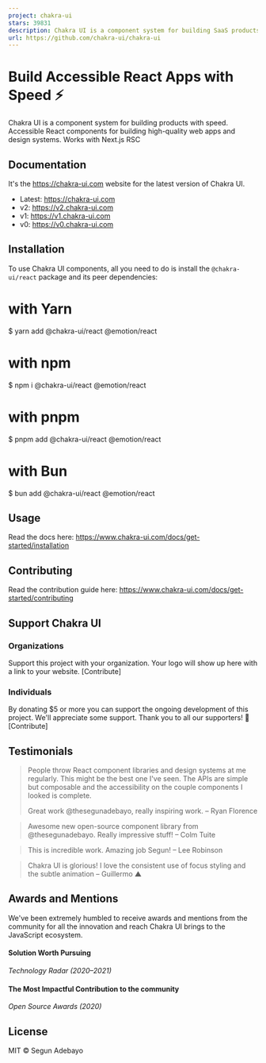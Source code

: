 ```yaml
---
project: chakra-ui
stars: 39831
description: Chakra UI is a component system for building SaaS products with speed ⚡️
url: https://github.com/chakra-ui/chakra-ui
---
```


Build Accessible React Apps with Speed ⚡️
=========================================

  

  

Chakra UI is a component system for building products with speed. Accessible React components for building high-quality web apps and design systems. Works with Next.js RSC

Documentation
-------------

It's the https://chakra-ui.com website for the latest version of Chakra UI.

-   Latest: https://chakra-ui.com
-   v2: https://v2.chakra-ui.com
-   v1: https://v1.chakra-ui.com
-   v0: https://v0.chakra-ui.com

Installation
------------

To use Chakra UI components, all you need to do is install the `@chakra-ui/react` package and its peer dependencies:

# with Yarn
$ yarn add @chakra-ui/react @emotion/react

# with npm
$ npm i @chakra-ui/react @emotion/react

# with pnpm
$ pnpm add @chakra-ui/react @emotion/react

# with Bun
$ bun add @chakra-ui/react @emotion/react

Usage
-----

Read the docs here: https://www.chakra-ui.com/docs/get-started/installation

Contributing
------------

Read the contribution guide here: https://www.chakra-ui.com/docs/get-started/contributing

Support Chakra UI
-----------------

### Organizations

Support this project with your organization. Your logo will show up here with a link to your website. \[Contribute\]

### Individuals

By donating $5 or more you can support the ongoing development of this project. We'll appreciate some support. Thank you to all our supporters! 🙏 \[Contribute\]

Testimonials
------------

> People throw React component libraries and design systems at me regularly. This might be the best one I've seen. The APIs are simple but composable and the accessibility on the couple components I looked is complete.
> 
> Great work @thesegunadebayo, really inspiring work. – Ryan Florence

> Awesome new open-source component library from @thesegunadebayo. Really impressive stuff! – Colm Tuite

> This is incredible work. Amazing job Segun! – Lee Robinson

> Chakra UI is glorious! I love the consistent use of focus styling and the subtle animation – Guillermo ▲

Awards and Mentions
-------------------

We've been extremely humbled to receive awards and mentions from the community for all the innovation and reach Chakra UI brings to the JavaScript ecosystem.

#### Solution Worth Pursuing

_Technology Radar (2020–2021)_

#### The Most Impactful Contribution to the community

_Open Source Awards (2020)_

License
-------

MIT © Segun Adebayo
